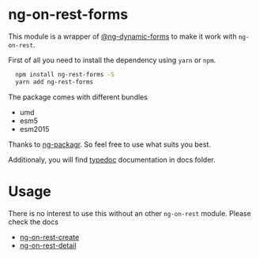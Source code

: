 ng-on-rest-forms
========

This module is a wrapper of [@ng-dynamic-forms](https://github.com/udos86/ng-dynamic-forms) to make it work with `ng-on-rest`.

First of all you need to install the dependency using `yarn` or `npm`.

```bash
  npm install ng-rest-forms -S
  yarn add ng-rest-forms
```

The package comes with different bundles

 - umd
 - esm5
 - esm2015

Thanks to [ng-packagr](https://github.com/dherges/ng-packagr). So feel free to use what suits you best.

Additionaly, you will find [typedoc](https://github.com/TypeStrong/typedoc) documentation in docs folder.

Usage
========

There is no interest to use this without an other `ng-on-rest` module. Please check the docs

 - [ng-on-rest-create](../create)
 - [ng-on-rest-detail](../detail)
